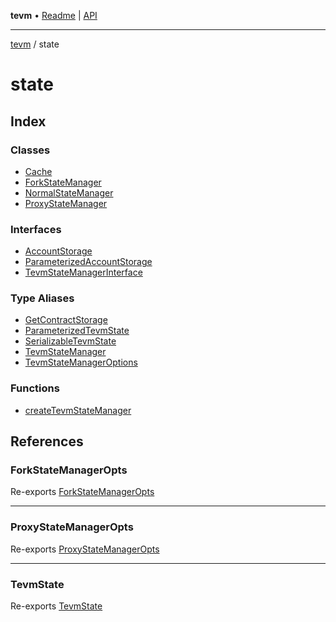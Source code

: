 **tevm** • [Readme](../README.md) \| [API](../modules.md)

***

[tevm](../README.md) / state

# state

## Index

### Classes

- [Cache](classes/Cache.md)
- [ForkStateManager](classes/ForkStateManager.md)
- [NormalStateManager](classes/NormalStateManager.md)
- [ProxyStateManager](classes/ProxyStateManager.md)

### Interfaces

- [AccountStorage](interfaces/AccountStorage.md)
- [ParameterizedAccountStorage](interfaces/ParameterizedAccountStorage.md)
- [TevmStateManagerInterface](interfaces/TevmStateManagerInterface.md)

### Type Aliases

- [GetContractStorage](type-aliases/GetContractStorage.md)
- [ParameterizedTevmState](type-aliases/ParameterizedTevmState.md)
- [SerializableTevmState](type-aliases/SerializableTevmState.md)
- [TevmStateManager](type-aliases/TevmStateManager.md)
- [TevmStateManagerOptions](type-aliases/TevmStateManagerOptions.md)

### Functions

- [createTevmStateManager](functions/createTevmStateManager.md)

## References

### ForkStateManagerOpts

Re-exports [ForkStateManagerOpts](../index/interfaces/ForkStateManagerOpts.md)

***

### ProxyStateManagerOpts

Re-exports [ProxyStateManagerOpts](../index/interfaces/ProxyStateManagerOpts.md)

***

### TevmState

Re-exports [TevmState](../index/type-aliases/TevmState.md)
